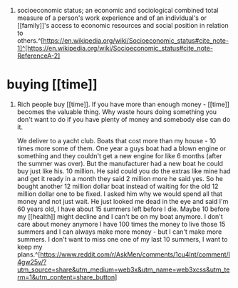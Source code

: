 1. socioeconomic status; an economic and sociological combined total measure of a person's work experience and of an individual's or [[family]]'s access to economic resources and social position in relation to others.^[https://en.wikipedia.org/wiki/Socioeconomic_status#cite_note-1]^[https://en.wikipedia.org/wiki/Socioeconomic_status#cite_note-ReferenceA-2]

# buying [[time]]
1. Rich people buy [[time]]. If you have more than enough money - [[time]] becomes the valuable thing. Why waste hours doing something you don't want to do if you have plenty of money and somebody else can do it.
   
   We deliver to a yacht club. Boats that cost more than my house - 10 times more some of them. One year a guys boat had a blown engine or something and they couldn't get a new engine for like 6 months (after the summer was over). But the manufacturer had a new boat he could buy just like his. 10 million. He said could you do the extras like mine had and get it ready in a month they said 2 million more he said yes. So he bought another 12 million dollar boat instead of waiting for the old 12 million dollar one to be fixed. I asked him why we would spend all that money and not just wait. He just looked me dead in the eye and said I'm 60 years old, I have about 15 summers left before I die. Maybe 10 before my [[health]] might decline and I can't be on my boat anymore. I don't care about money anymore I have 100 times the money to live those 15 summers and I can always make more money - but I can't make more summers. I don't want to miss one one of my last 10 summers, I want to keep my plans.^[https://www.reddit.com/r/AskMen/comments/1cu4lnt/comment/l4gw25v/?utm_source=share&utm_medium=web3x&utm_name=web3xcss&utm_term=1&utm_content=share_button]